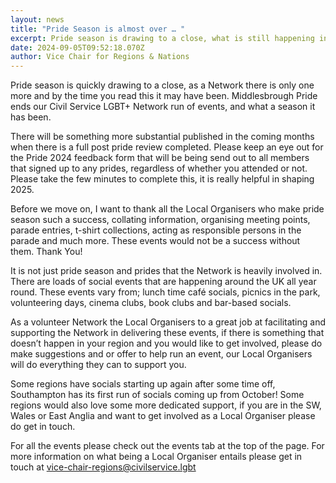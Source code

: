 ```yaml
---
layout: news
title: "Pride Season is almost over … "
excerpt: Pride season is drawing to a close, what is still happening in the Network?
date: 2024-09-05T09:52:18.070Z
author: Vice Chair for Regions & Nations
---
```

Pride season is quickly drawing to a close, as a Network there is only one more and by the time you read this it may have been. Middlesbrough Pride ends our Civil Service LGBT+ Network run of events, and what a season it has been.

There will be something more substantial published in the coming months when there is a full post pride review completed. Please keep an eye out for the Pride 2024 feedback form that will be being send out to all members that signed up to any prides, regardless of whether you attended or not. Please take the few minutes to complete this, it is really helpful in shaping 2025.

Before we move on, I want to thank all the Local Organisers who make pride season such a success, collating information, organising meeting points, parade entries, t-shirt collections, acting as responsible persons in the parade and much more. These events would not be a success without them. Thank You!

It is not just pride season and prides that the Network is heavily involved in. There are loads of social events that are happening around the UK all year round. These events vary from; lunch time café socials, picnics in the park, volunteering days, cinema clubs, book clubs and bar-based socials.

As a volunteer Network the Local Organisers to a great job at facilitating and supporting the Network in delivering these events, if there is something that doesn’t happen in your region and you would like to get involved, please do make suggestions and or offer to help run an event, our Local Organisers will do everything they can to support you.

Some regions have socials starting up again after some time off, Southampton has its first run of socials coming up from October! Some regions would also love some more dedicated support, if you are in the SW, Wales or East Anglia and want to get involved as a Local Organiser please do get in touch.

For all the events please check out the events tab at the top of the page. For more information on what being a Local Organiser entails please get in touch at [vice-chair-regions@civilservice.lgbt](mailto:vice-chair-regions@civilservice.lgbt)